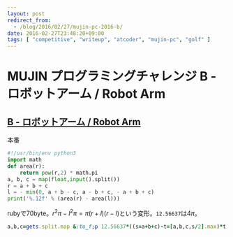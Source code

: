 ```yaml
---
layout: post
redirect_from:
  - /blog/2016/02/27/mujin-pc-2016-b/
date: 2016-02-27T23:48:20+09:00
tags: [ "competitive", "writeup", "atcoder", "mujin-pc", "golf" ]
---
```


# MUJIN プログラミングチャレンジ B - ロボットアーム / Robot Arm

## [B - ロボットアーム / Robot Arm](https://beta.atcoder.jp/contests/mujin-pc-2016/tasks/mujin_pc_2016_b)

本番

``` python
#!/usr/bin/env python3
import math
def area(r):
    return pow(r,2) * math.pi
a, b, c = map(float,input().split())
r = a + b + c
l = - min(0, a + b - c, a - b + c, - a + b + c)
print('%.12f' % (area(r) - area(l)))
```

rubyで70byte。$r^2\pi - l^2\pi = \pi(r+l)(r-l)$という変形。`12.56637`は$4\pi$。

``` ruby
a,b,c=gets.split.map &:to_f;p 12.56637*((s=a+b+c)-t=[a,b,c,s/2].max)*t
```
